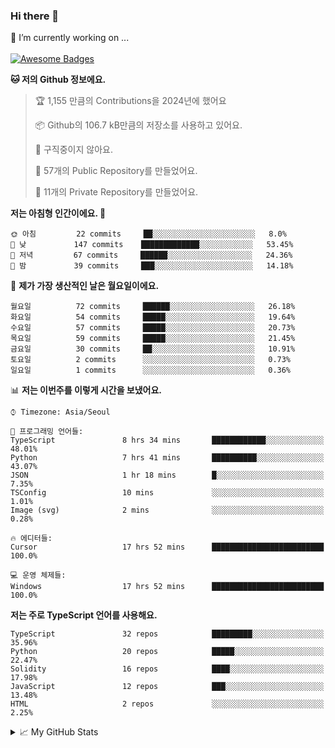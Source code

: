### Hi there 👋 
🔭 I’m currently working on ... </br></br>
[![Awesome Badges](https://img.shields.io/badge/Introduce-EN-green.svg)](https://github.com/tlatkdgus1/tlatkdgus1/blob/main/README.md.en)

<!--START_SECTION:waka-->
**🐱 저의 Github 정보에요.** 

> 🏆 1,155 만큼의 Contributions을 2024년에 했어요
 > 
> 📦 Github의 106.7 kB만큼의 저장소를 사용하고 있어요. 
 > 
> 🚫 구직중이지 않아요.
 > 
> 📜 57개의 Public Repository를 만들었어요. 
 > 
> 🔑 11개의 Private Repository를 만들었어요.  

**저는 아침형 인간이에요. 🐤** 

```text
🌞 아침         22 commits     ██░░░░░░░░░░░░░░░░░░░░░░░   8.0% 
🌆 낮　         147 commits    █████████████░░░░░░░░░░░░   53.45% 
🌃 저녁         67 commits     ██████░░░░░░░░░░░░░░░░░░░   24.36% 
🌙 밤　         39 commits     ███░░░░░░░░░░░░░░░░░░░░░░   14.18%

```
📅 **제가 가장 생산적인 날은 월요일이에요.** 

```text
월요일          72 commits     ██████░░░░░░░░░░░░░░░░░░░   26.18% 
화요일          54 commits     █████░░░░░░░░░░░░░░░░░░░░   19.64% 
수요일          57 commits     █████░░░░░░░░░░░░░░░░░░░░   20.73% 
목요일          59 commits     █████░░░░░░░░░░░░░░░░░░░░   21.45% 
금요일          30 commits     ██░░░░░░░░░░░░░░░░░░░░░░░   10.91% 
토요일          2 commits      ░░░░░░░░░░░░░░░░░░░░░░░░░   0.73% 
일요일          1 commits      ░░░░░░░░░░░░░░░░░░░░░░░░░   0.36%

```


📊 **저는 이번주를 이렇게 시간을 보냈어요.** 

```text
⌚︎ Timezone: Asia/Seoul

💬 프로그래밍 언어들: 
TypeScript               8 hrs 34 mins       ████████████░░░░░░░░░░░░░   48.01% 
Python                   7 hrs 41 mins       ██████████░░░░░░░░░░░░░░░   43.07% 
JSON                     1 hr 18 mins        █░░░░░░░░░░░░░░░░░░░░░░░░   7.35% 
TSConfig                 10 mins             ░░░░░░░░░░░░░░░░░░░░░░░░░   1.01% 
Image (svg)              2 mins              ░░░░░░░░░░░░░░░░░░░░░░░░░   0.28%

🔥 에디터들: 
Cursor                   17 hrs 52 mins      █████████████████████████   100.0%

💻 운영 체제들: 
Windows                  17 hrs 52 mins      █████████████████████████   100.0%

```

**저는 주로 TypeScript 언어를 사용해요.** 

```text
TypeScript               32 repos            █████████░░░░░░░░░░░░░░░░   35.96% 
Python                   20 repos            █████░░░░░░░░░░░░░░░░░░░░   22.47% 
Solidity                 16 repos            ████░░░░░░░░░░░░░░░░░░░░░   17.98% 
JavaScript               12 repos            ███░░░░░░░░░░░░░░░░░░░░░░   13.48% 
HTML                     2 repos             ░░░░░░░░░░░░░░░░░░░░░░░░░   2.25%

```



<!--END_SECTION:waka-->

<details>
<summary>📈 My GitHub Stats</summary>
<p align="center"> <img src="https://github-readme-stats.vercel.app/api?username=tlatkdgus1&show_icons=true" alt="tlatkdgus1" />
</details>
